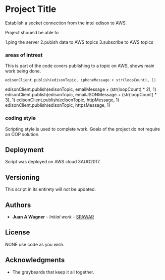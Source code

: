 # Project Title

Establish a socket connection from the intel edison to AWS.

Project shoueld be able to

1.ping the server
2.pubish data to AWS topics
3.subscribe to AWS topics


### areas of intrest

  This is part of the code covers publishing to a topic on AWS, shows main work being done.

	edisonClient.publish(edisonTopic, iphoneMessage + str(loopCount), 1)
  edisonClient.publish(edisonTopic, emailMessage + (str(loopCount) * 2), 1)
  edisonClient.publish(edisonTopic, emailJSONMessage + (str(loopCount) * 3), 1)
  edisonClient.publish(edisonTopic, httpMessage, 1)
  edisonClient.publish(edisonTopic, httpsMessage, 1)

### coding style

Scripting style is used to complete work. Goals of the project do not require an OOP solution.

## Deployment

Script was deployed on AWS cloud 3AUG2017.

## Versioning

This script in its entirety will not be updated.

## Authors

* **Juan A Wagner** - *Initial work* - [SPAWAR](https://www.linkedin.com/in/juanwagner/)

## License

NONE use code as you wish.

## Acknowledgments

* The graybeards that keep it all together.
